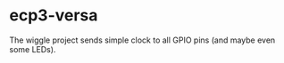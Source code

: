 ecp3-versa
==========

The wiggle project sends simple clock to all GPIO pins (and maybe even some LEDs).
